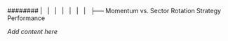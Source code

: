 ######## |   |   |   |   |   |   |   ├── Momentum vs. Sector Rotation Strategy Performance

*Add content here*